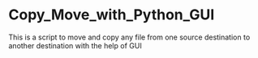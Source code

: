 # Copy_Move_with_Python_GUI

This is a script to move and copy any file from one source destination to another destination with the help of GUI